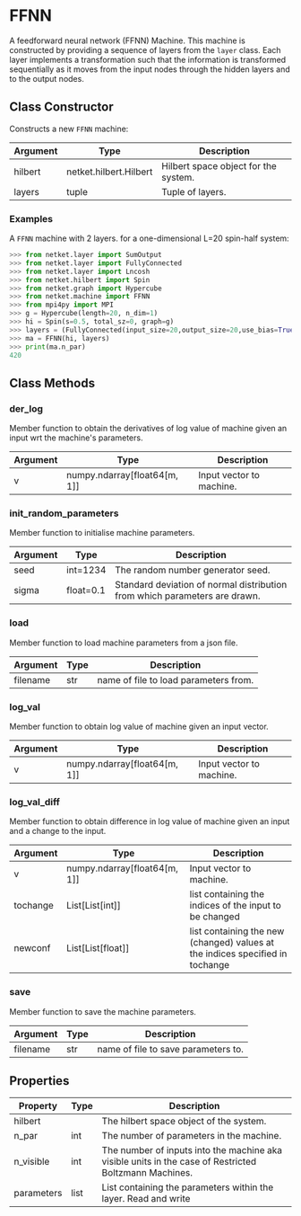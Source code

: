 # FFNN
A feedforward neural network (FFNN) Machine. This machine is constructed by providing a sequence of layers from the ``layer`` class. Each layer implements a transformation such that the information is transformed sequentially as it moves from the input nodes through the hidden layers and to the output nodes.

## Class Constructor
Constructs a new ``FFNN`` machine:

|Argument|         Type         |            Description             |
|--------|----------------------|------------------------------------|
|hilbert |netket.hilbert.Hilbert|Hilbert space object for the system.|
|layers  |tuple                 |Tuple of layers.                    |

### Examples
A ``FFNN`` machine with 2 layers.
for a one-dimensional L=20 spin-half system:

```python
>>> from netket.layer import SumOutput
>>> from netket.layer import FullyConnected
>>> from netket.layer import Lncosh
>>> from netket.hilbert import Spin
>>> from netket.graph import Hypercube
>>> from netket.machine import FFNN
>>> from mpi4py import MPI
>>> g = Hypercube(length=20, n_dim=1)
>>> hi = Spin(s=0.5, total_sz=0, graph=g)
>>> layers = (FullyConnected(input_size=20,output_size=20,use_bias=True),Lncosh(input_size=20),SumOutput(input_size=20))
>>> ma = FFNN(hi, layers)
>>> print(ma.n_par)
420
```



## Class Methods 
### der_log
Member function to obtain the derivatives of log value of
machine given an input wrt the machine's parameters.

|Argument|            Type            |      Description       |
|--------|----------------------------|------------------------|
|v       |numpy.ndarray[float64[m, 1]]|Input vector to machine.|

### init_random_parameters
Member function to initialise machine parameters.

|Argument|  Type   |                               Description                                |
|--------|---------|--------------------------------------------------------------------------|
|seed    |int=1234 |The random number generator seed.                                         |
|sigma   |float=0.1|Standard deviation of normal distribution from which parameters are drawn.|

### load
Member function to load machine parameters from a json file.

|Argument|Type|             Description             |
|--------|----|-------------------------------------|
|filename|str |name of file to load parameters from.|

### log_val
Member function to obtain log value of machine given an input
vector.

|Argument|            Type            |      Description       |
|--------|----------------------------|------------------------|
|v       |numpy.ndarray[float64[m, 1]]|Input vector to machine.|

### log_val_diff
Member function to obtain difference in log value of machine
given an input and a change to the input.

|Argument|            Type            |                                 Description                                 |
|--------|----------------------------|-----------------------------------------------------------------------------|
|v       |numpy.ndarray[float64[m, 1]]|Input vector to machine.                                                     |
|tochange|List[List[int]]             |list containing the indices of the input to be changed                       |
|newconf |List[List[float]]           |list containing the new (changed) values at the indices specified in tochange|

### save
Member function to save the machine parameters.

|Argument|Type|            Description            |
|--------|----|-----------------------------------|
|filename|str |name of file to save parameters to.|

## Properties
| Property |Type|                                                   Description                                                    |
|----------|----|------------------------------------------------------------------------------------------------------------------|
|hilbert   |    |The hilbert space object of the system.                                                                           |
|n_par     |int | The number of parameters in the machine.                                                                         |
|n_visible |int | The number of inputs into the machine aka visible units in             the case of Restricted Boltzmann Machines.|
|parameters|list| List containing the parameters within the layer.             Read and write                                      |


